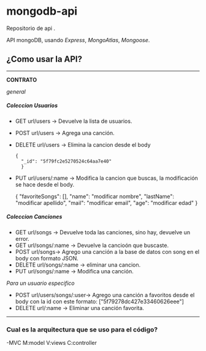 # mongodb-api

 
 Repositorio de api .

API  mongoDB, usando *Express*, *MongoAtlas*, *Mongoose*.


## ¿Como usar la API?

 ---------------------------------------------------------------------
**CONTRATO**

*general*

##### Coleccion Usuarios
- GET url/users -> Devuelve la lista de usuarios.
- POST url/users -> Agrega una canción.
- DELETE url/users -> Elimina la cancion desde el body

      {
        "_id": "5f79fc2e5270524c64aa7e40"
        }

- PUT url/users/:name -> Modifica la cancion que buscas, la modificación se hace desde el body.

     {
        "favoriteSongs": [],
        "name": "modificar nombre",
        "lastName": "modificar apellido",
        "mail": "modificar email",
        "age": "modificar edad"
    }


##### Coleccion Canciones
- GET url/songs -> Devuelve toda las canciones, sino hay, devuelve un error.
- GET url/songs/:name -> Devuelve la cancioón que buscaste.
- POST url/songs-> Agrego una canción a la base de datos con song en el body con formato JSON.
- DELETE url/songs/:name  -> eliminar una cancion.
- PUT url/songs/:name -> Modifica una canción.

*Para un usuario especifico*
- POST url/users/songs/:user-> Agrego una canción a favoritos desde el body con la id
 con este formato:
["5f79278dc427e33460626eee"]
- DELETE url/:name -> Eliminar una canción favorita.
 ---------------------------------------------------------------------
 ### Cual es la arquitectura que se uso para el código?
 -MVC M:model
      V:views
      C:controller
